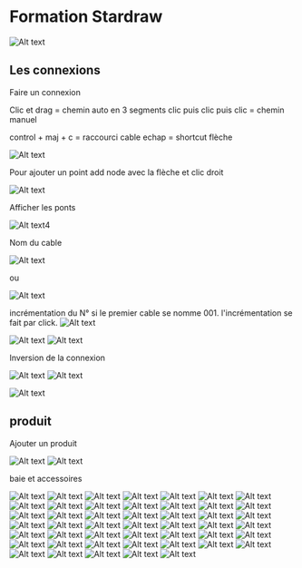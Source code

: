 # Formation Stardraw

![Alt text](Images/2024-01-05_11h41_33.png)

## Les connexions
Faire un connexion

Clic et drag = chemin auto en 3 segments
clic puis clic puis clic = chemin manuel

control + maj + c = raccourci cable
echap = shortcut flèche

![Alt text](Images/2024-01-06_05h09_36.png)


Pour ajouter un point add node avec la flèche et clic droit

![Alt text](Images/2024-01-06_05h16_14.png)

Afficher les ponts

![Alt text](Images/2024-01-05_11h44_13.png)4

Nom du cable

![Alt text](Images/2024-01-05_11h44_36.png)

ou

![Alt text](Images/2024-01-05_11h55_18.png)

incrémentation du N° si le premier cable se nomme 001.
l'incrémentation se fait par click.
![Alt text](Images/2024-01-05_11h56_10.png)

![Alt text](Images/2024-01-05_12h53_46.png)
![Alt text](Images/2024-01-05_12h54_21.png)


Inversion de la connexion

![Alt text](Images/2024-01-05_12h54_50.png)
![Alt text](Images/2024-01-05_12h55_17.png)


![Alt text](Images/2024-01-05_11h57_38.png)

## produit
Ajouter un produit

![Alt text](Images/2024-01-05_11h58_23.png)
![Alt text](Images/2024-01-05_11h58_44.png)

baie et accessoires

![Alt text](Images/2024-01-05_11h59_37.png)
![Alt text](Images/2024-01-05_11h59_37.png)
![Alt text](Images/2024-01-05_12h00_06.png)
![Alt text](Images/2024-01-05_12h01_17.png)
![Alt text](Images/2024-01-05_12h03_01.png)
![Alt text](Images/2024-01-05_12h04_53.png)
![Alt text](Images/2024-01-05_12h05_27.png)
![Alt text](Images/2024-01-05_12h09_52.png)
![Alt text](Images/2024-01-05_12h15_52.png)
![Alt text](Images/2024-01-05_12h16_09.png)
![Alt text](Images/2024-01-05_12h16_38.png)
![Alt text](Images/2024-01-05_12h16_58.png)
![Alt text](Images/2024-01-05_12h17_54.png)
![Alt text](Images/2024-01-05_12h18_11.png)
![Alt text](Images/2024-01-05_12h18_41.png)
![Alt text](Images/2024-01-05_12h19_15.png)
![Alt text](Images/2024-01-05_12h19_26.png)
![Alt text](Images/2024-01-05_12h20_19.png)
![Alt text](Images/2024-01-05_12h21_18.png)
![Alt text](Images/2024-01-05_12h21_44.png)
![Alt text](Images/2024-01-05_12h25_25.png)
![Alt text](Images/2024-01-05_12h26_48.png)
![Alt text](Images/2024-01-05_12h27_17.png)
![Alt text](Images/2024-01-05_12h32_28.png)
![Alt text](Images/2024-01-05_12h33_20.png)
![Alt text](Images/2024-01-05_12h33_31.png)
![Alt text](Images/2024-01-05_12h34_06.png)
![Alt text](Images/2024-01-05_12h34_06.png)
![Alt text](Images/2024-01-05_12h34_55.png)
![Alt text](Images/2024-01-05_12h37_07.png)
![Alt text](Images/2024-01-05_12h37_17.png)
![Alt text](Images/2024-01-05_12h39_47.png)
![Alt text](Images/2024-01-05_12h41_30.png)
![Alt text](Images/2024-01-05_12h41_44.png)
![Alt text](Images/2024-01-05_12h41_56.png)
![Alt text](Images/2024-01-05_12h42_14.png)
![Alt text](Images/2024-01-05_12h42_24.png)
![Alt text](Images/2024-01-05_12h44_03.png)
![Alt text](Images/2024-01-05_12h44_17.png)
![Alt text](Images/2024-01-05_12h44_41.png)
![Alt text](Images/2024-01-05_12h46_00.png)
![Alt text](Images/2024-01-05_12h47_04.png)
![Alt text](Images/2024-01-05_12h50_02.png)
![Alt text](Images/2024-01-05_12h50_38.png)
![Alt text](Images/2024-01-05_12h51_17.png)
![Alt text](Images/2024-01-05_12h52_07.png)
![Alt text](Images/2024-01-05_12h52_50.png)







